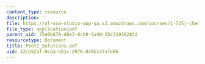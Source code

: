 ```yaml
---
content_type: resource
description: ''
file: https://ol-ocw-studio-app-qa.s3.amazonaws.com/courses/1-725j-chemicals-in-the-environment-fate-and-transport-fall-2004/12cb52af0cdab61cd976849b147afe06_PSet1_Solutions.pdf
file_type: application/pdf
parent_uid: 75e0b678-d8e3-8cb9-5a40-35c31930283d
resourcetype: Document
title: PSet1_Solutions.pdf
uid: 12cb52af-0cda-b61c-d976-849b147afe06
---
```

